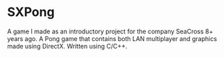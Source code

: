 # SXPong

A game I made as an introductory project for the company SeaCross 8+ years ago. A Pong game that contains both LAN multiplayer and graphics made using DirectX. Written using C/C++.  
